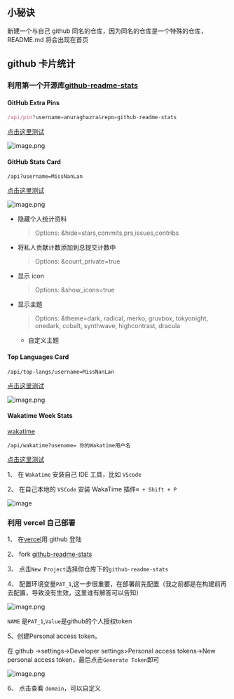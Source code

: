 ## 小秘诀

新建一个与自己 github 同名的仓库，因为同名的仓库是一个特殊的仓库，README.md 将会出现在首页

## github 卡片统计

### 利用第一个开源库[github-readme-stats](https://github.com/MissNanLan/github-readme-stats)

#### GitHub Extra Pins

``` js
/api/pin?username=anuraghazra&repo=github-readme-stats
```
[点击这里测试](https://github-readme-stats.vercel.app/api/pin?username=anuraghazra&repo=github-readme-stats)


![image.png](https://p9-juejin.byteimg.com/tos-cn-i-k3u1fbpfcp/36d85205514944dd8fc39e364b543305~tplv-k3u1fbpfcp-watermark.image)

#### GitHub Stats Card

``` 
/api?username=MissNanLan
```

[点击这里测试](https://github-readme-stats.vercel.app/api?username=MissNanLan)

![image.png](https://p6-juejin.byteimg.com/tos-cn-i-k3u1fbpfcp/f63f96fe50834db49a7f6b1a935f58a8~tplv-k3u1fbpfcp-watermark.image)

- 隐藏个人统计资料

  > Options: &hide=stars,commits,prs,issues,contribs

- 将私人贡献计数添加到总提交计数中

  > Options: &count_private=true

- 显示 icon

  > Options: &show_icons=true

- 显示主题
  > Options: &theme=dark, radical, merko, gruvbox, tokyonight, onedark, cobalt, synthwave, highcontrast, dracula
  - 自定义主题

#### Top Languages Card

```
/api/top-langs/username=MissNanLan
```
[点击这里测试](https://github-readme-stats.vercel.app/api/top-langs/?username=MissNanLan)

![image.png](https://p1-juejin.byteimg.com/tos-cn-i-k3u1fbpfcp/76b9d77176bd49cb946aca71885ec637~tplv-k3u1fbpfcp-watermark.image)

#### Wakatime Week Stats

[wakatime](https://wakatime.com/)

```
/api/wakatime?usename= 你的Wakatime用户名
```

[点击这里测试](https://github-readme-stats.vercel.app/api/wakatime?username=MissNanLan)

1、 在 `Wakatime` 安装自己 IDE 工具，比如 `VScode`

2、 在自己本地的 `VSCode` 安装 WakaTime 插件`⌘ + Shift + P`

![image](https://p9-juejin.byteimg.com/tos-cn-i-k3u1fbpfcp/0fbc9d80eb8f405a8d45f2ae4be86950~tplv-k3u1fbpfcp-watermark.image)

### 利用 vercel 自己部署

1、 在[vercel](https://vercel.com/)用 github 登陆

2、 fork [github-readme-stats](https://github.com/MissNanLan/github-readme-stats)

3、 点击`New Project`选择你仓库下的`github-readme-stats`

4、 配置环境变量`PAT_1`,这一步很重要，在部署前先配置（我之前都是在构建前再去配置，导致没有生效，这里谁有解答可以告知）

![image.png](https://p1-juejin.byteimg.com/tos-cn-i-k3u1fbpfcp/1f5a8b190790400a9c649312b8a6b52f~tplv-k3u1fbpfcp-watermark.image)

`NAME` 是`PAT_1`,`Value`是github的个人授权token

5、创建Personal access token。 

在 github ->settings->Developer settings>Personal access tokens->New personal access token，最后点击`Generate Token`即可

![image.png](https://p1-juejin.byteimg.com/tos-cn-i-k3u1fbpfcp/a211e4f6689949de9375b4b5de9a4472~tplv-k3u1fbpfcp-watermark.image)

6、 点击查看 `domain`，可以自定义
